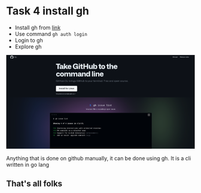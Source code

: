 

# Task 4 install gh

* Install gh from [link](https://github.com/cli/cli/releases/tag/v2.52.0)
* Use command `gh auth login`
* Login to gh
* Explore gh

![134234242342](./images/134234242342.png)

Anything that is done on github manually, it can be done using gh. It is a cli written in go lang

## That's all folks


